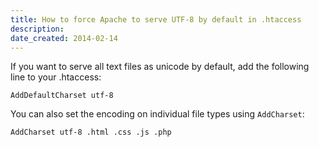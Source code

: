 ```yaml
---
title: How to force Apache to serve UTF-8 by default in .htaccess
description: 
date_created: 2014-02-14
---
```


If you want to serve all text files as unicode by default, add the following line to your .htaccess:

```
AddDefaultCharset utf-8
```

You can also set the encoding on individual file types using `AddCharset`:

```
AddCharset utf-8 .html .css .js .php
```

